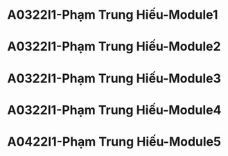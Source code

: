 # A0322I1-Phạm Trung Hiếu-Module1
# A0322I1-Phạm Trung Hiếu-Module2
# A0322I1-Phạm Trung Hiếu-Module3
# A0322I1-Phạm Trung Hiếu-Module4
# A0422I1-Phạm Trung Hiếu-Module5


